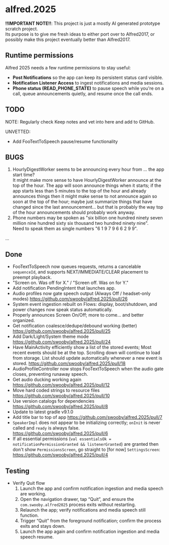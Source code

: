 # alfred.2025

**!!IMPORTANT NOTE!!**: This project is just a mostly AI generated prototype scratch project.  
Its purpose is to give me fresh ideas to either port over to Alfred2017,
or possibly make this project eventually better than Alfred2017.

## Runtime permissions

Alfred 2025 needs a few runtime permissions to stay useful:
- **Post Notifications** so the app can keep its persistent status card visible.
- **Notification Listener Access** to ingest notifications and media sessions.
- **Phone status (READ_PHONE_STATE)** to pause speech while you're on a call, queue announcements quietly, and resume once the call ends.

## TODO

NOTE: Regularly check Keep notes and vet into here and add to GitHub.

UNVETTED:
* Add FooTextToSpeech pause/resume functionality

## BUGS

1. HourlyDigestWorker seems to be announcing every hour from ... the app start time?  
   It might make more sense to have HourlyDigestWorker announce at the top of the hour.
   The app will soon announce things when it starts; if the app starts less than 5 minutes
   to the top of the hour and already announces things then it might make sense to not announce
   again so soon at the top of the hour; maybe just summarize things that have changed since
   the last announcement... but that is probably the way top of the hour announcements should
   probably work anyway.
1. Phone numbers may be spoken as "six billion one hundred ninety seven million nine hundred sixty six thousand two hundred ninety nine".  
    Need to speak them as single numbers "6 1 9 7 9 6 6 2 9 9".
 
... 

## Done
* FooTextToSpeech now queues requests, returns a cancelable `sequenceId`, and supports NEXT/IMMEDIATE/CLEAR placement to preempt playback.
* "Screen on. Was off for X." / "Screen off. Was on for Y."
* Add notification PendingIntent that launches app.
* Audio profiles now gate speech output (Always Off / headset-only modes)
  https://github.com/swooby/alfred.2025/pull/26
* System event ingestion rebuilt on Flows: display, boot/shutdown, and power changes now speak status automatically.  
* Properly announces Screen On/Off; more to come... and better organized.
* Get notification coalesce/dedupe/debound working (better)
  https://github.com/swooby/alfred.2025/pull/25
* Add Dark/Light/System theme mode
  https://github.com/swooby/alfred.2025/pull/24
* Have MainActivity efficiently show a list of the stored events;
  Most recent events should be at the top.
  Scrolling down will continue to load from storage.
  List should update automatically whenever a new event is stored.
  https://github.com/swooby/alfred.2025/pull/18
* AudioProfileController now stops FooTextToSpeech when the audio gate closes, preventing runaway speech.
* Get audio ducking working again
  https://github.com/swooby/alfred.2025/pull/12
* Move hard coded strings to resource files
  https://github.com/swooby/alfred.2025/pull/10
* Use version catalogs for dependencies
  https://github.com/swooby/alfred.2025/pull/8
* Update to latest gradle v9.1.0
* Add title bar to top of app
  https://github.com/swooby/alfred.2025/pull/7
* `SpeakerImpl` does not appear to be initializing correctly;
  `onInit` is never called and `ready` is always false.  
  https://github.com/swooby/alfred.2025/pull/6
* If all essential permissions (`val essentialsOk = notificationPermissionGranted && listenerGranted`) are granted
  then don't show `PermissionsScreen`, go straight to [for now] `SettingsScreen`:  
  https://github.com/swooby/alfred.2025/pull/4

## Testing

- Verify Quit flow
  1. Launch the app and confirm notification ingestion and media speech are working.
  2. Open the navigation drawer, tap “Quit”, and ensure the `com.swooby.alfred2025` process exits without restarting.
  3. Relaunch the app; verify notifications and media speech still function.
  4. Trigger “Quit” from the foreground notification; confirm the process exits and stays down.
  5. Launch the app again and confirm notification ingestion and media speech resume.
